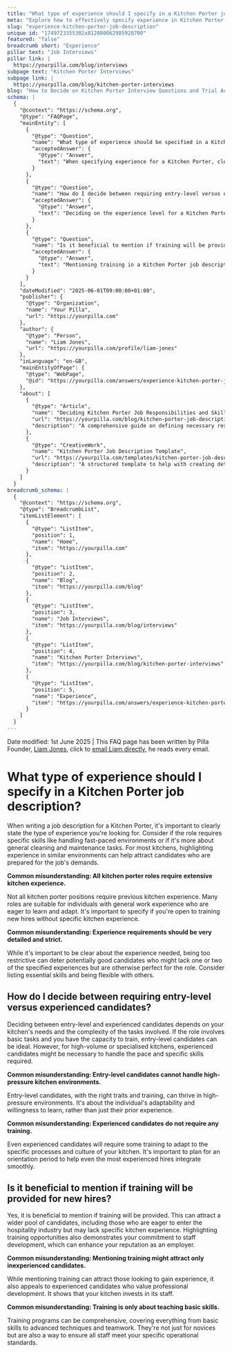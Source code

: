 ```yaml
---
title: "What type of experience should I specify in a Kitchen Porter job description?"
meta: "Explore how to effectively specify experience in Kitchen Porter job descriptions, decide between entry-level or experienced candidates, and the benefits of offering training."
slug: "experience-kitchen-porter-job-description"
unique id: "1749723355302x812080062985928700"
featured: "false"
breadcrumb short: "Experience"
pillar text: "Job Interviews"
pillar link: |
  https://yourpilla.com/blog/interviews
subpage text: "Kitchen Porter Interviews"
subpage link: |
  https://yourpilla.com/blog/kitchen-porter-interviews
blog: "How to Decide on Kitchen Porter Interview Questions and Trial Activities"
schema: |
  {
    "@context": "https://schema.org",
    "@type": "FAQPage",
    "mainEntity": [
      {
        "@type": "Question",
        "name": "What type of experience should be specified in a Kitchen Porter job description?",
        "acceptedAnswer": {
          "@type": "Answer",
          "text": "When specifying experience for a Kitchen Porter, clear communication is key. Consider including skills for fast-paced environments or general cleaning and maintenance. Highlight relevant experience in similar environments, and specify if the role is open to individuals without kitchen experience who are willing to learn and adapt. Flexibility with experience requirements can help attract a wider range of suitable candidates."
        }
      },
      {
        "@type": "Question",
        "name": "How do I decide between requiring entry-level versus experienced candidates for a Kitchen Porter?",
        "acceptedAnswer": {
          "@type": "Answer",
          "text": "Deciding on the experience level for a Kitchen Porter depends on the kitchen's needs and task complexity. For basic tasks, entry-level candidates who are trainable could be ideal. For high-volume or specialised kitchens, experienced candidates are preferable to effectively handle the pace and skills required. Consider the adaptability and willingness of the candidate to learn, which can be as crucial as existing experience."
        }
      },
      {
        "@type": "Question",
        "name": "Is it beneficial to mention if training will be provided for new hires in a Kitchen Porter job description?",
        "acceptedAnswer": {
          "@type": "Answer",
          "text": "Mentioning training in a Kitchen Porter job description is beneficial as it attracts a broader candidate pool, including those eager to enter the hospitality industry. Demonstrating a commitment to staff development through training opportunities can also enhance your reputation as an employer. Training is valuable for teaching both basic and advanced skills, ensuring all staff meet operational standards."
        }
      }
    ],
    "dateModified": "2025-06-01T09:00:00+01:00",
    "publisher": {
      "@type": "Organization",
      "name": "Your Pilla",
      "url": "https://yourpilla.com"
    },
    "author": {
      "@type": "Person",
      "name": "Liam Jones",
      "url": "https://yourpilla.com/profile/liam-jones"
    },
    "inLanguage": "en-GB",
    "mainEntityOfPage": {
      "@type": "WebPage",
      "@id": "https://yourpilla.com/answers/experience-kitchen-porter-job-description"
    },
    "about": [
      {
        "@type": "Article",
        "name": "Deciding Kitchen Porter Job Responsibilities and Skills",
        "url": "https://yourpilla.com/blog/kitchen-porter-job-description",
        "description": "A comprehensive guide on defining necessary responsibilities and skills for a Kitchen Porter, aiding in effective job description creation."
      },
      {
        "@type": "CreativeWork",
        "name": "Kitchen Porter Job Description Template",
        "url": "https://yourpilla.com/templates/kitchen-porter-job-description",
        "description": "A structured template to help with creating detailed job descriptions for Kitchen Porter roles, adaptable to different needs."
      }
    ]
  }
breadcrumb_schema: |
  {
    "@context": "https://schema.org",
    "@type": "BreadcrumbList",
    "itemListElement": [
      {
        "@type": "ListItem",
        "position": 1,
        "name": "Home",
        "item": "https://yourpilla.com"
      },
      {
        "@type": "ListItem",
        "position": 2,
        "name": "Blog",
        "item": "https://yourpilla.com/blog"
      },
      {
        "@type": "ListItem",
        "position": 3,
        "name": "Job Interviews",
        "item": "https://yourpilla.com/blog/interviews"
      },
      {
        "@type": "ListItem",
        "position": 4,
        "name": "Kitchen Porter Interviews",
        "item": "https://yourpilla.com/blog/kitchen-porter-interviews"
      },
      {
        "@type": "ListItem",
        "position": 5,
        "name": "Experience",
        "item": "https://yourpilla.com/answers/experience-kitchen-porter-job-description"
      }
    ]
  }
---
```


Date modified: 1st June 2025 | This FAQ page has been written by Pilla Founder, [Liam Jones](https://yourpilla.com/profile/liam-jones), click to [email Liam directly](https://mailto:liam@yourpilla.com), he reads every email.

# What type of experience should I specify in a Kitchen Porter job description?

When writing a job description for a Kitchen Porter, it's important to clearly state the type of experience you're looking for. Consider if the role requires specific skills like handling fast-paced environments or if it's more about general cleaning and maintenance tasks. For most kitchens, highlighting experience in similar environments can help attract candidates who are prepared for the job's demands.

**Common misunderstanding: All kitchen porter roles require extensive kitchen experience.**

Not all kitchen porter positions require previous kitchen experience. Many roles are suitable for individuals with general work experience who are eager to learn and adapt. It's important to specify if you're open to training new hires without specific kitchen experience.

**Common misunderstanding: Experience requirements should be very detailed and strict.**

While it's important to be clear about the experience needed, being too restrictive can deter potentially good candidates who might lack one or two of the specified experiences but are otherwise perfect for the role. Consider listing essential skills and being flexible with others.

## How do I decide between requiring entry-level versus experienced candidates?

Deciding between entry-level and experienced candidates depends on your kitchen's needs and the complexity of the tasks involved. If the role involves basic tasks and you have the capacity to train, entry-level candidates can be ideal. However, for high-volume or specialised kitchens, experienced candidates might be necessary to handle the pace and specific skills required.

**Common misunderstanding: Entry-level candidates cannot handle high-pressure kitchen environments.**

Entry-level candidates, with the right traits and training, can thrive in high-pressure environments. It's about the individual's adaptability and willingness to learn, rather than just their prior experience.

**Common misunderstanding: Experienced candidates do not require any training.**

Even experienced candidates will require some training to adapt to the specific processes and culture of your kitchen. It's important to plan for an orientation period to help even the most experienced hires integrate smoothly.

## Is it beneficial to mention if training will be provided for new hires?

Yes, it is beneficial to mention if training will be provided. This can attract a wider pool of candidates, including those who are eager to enter the hospitality industry but may lack specific kitchen experience. Highlighting training opportunities also demonstrates your commitment to staff development, which can enhance your reputation as an employer.

**Common misunderstanding: Mentioning training might attract only inexperienced candidates.**

While mentioning training can attract those looking to gain experience, it also appeals to experienced candidates who value professional development. It shows that your kitchen invests in its staff.

**Common misunderstanding: Training is only about teaching basic skills.**

Training programs can be comprehensive, covering everything from basic skills to advanced techniques and teamwork. They're not just for novices but are also a way to ensure all staff meet your specific operational standards.